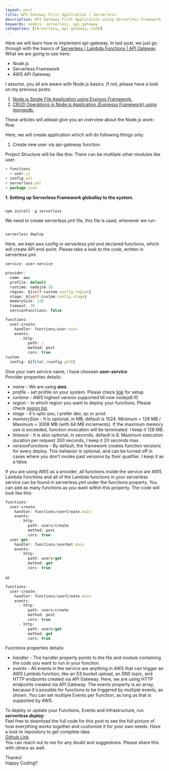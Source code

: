 ```yaml
---
layout: post
title: API Gateway First Application | Serverless
description: API Gateway First Application using Serverless Framework
keywords: nodejs, serverless, api_gateway
categories: [serverless, api gateway, node]
---
```


Here we will learn how to implement api-gateway. In last post, we just go through with the basics of [Serverless | Lambda Functions | API Gateway](https://thepandeysoni.org/2017/11/05/serverless-lambda-functions-api-gateway/). 
What we are going to use here:

* Node.js
* Serverless Framework
* AWS API Gateway

I assume, you all are aware with Node.js basics. If not, please have a look on my previous posts:

1. [Node.js Single File Application using Express Framework.](https://thepandeysoni.org/2016/05/02/node.js-single-file-application-using-express-framework/)
1. [CRUD Operations in Node.js Application (Expresss Framework) using mongodb.](https://thepandeysoni.org/2016/05/04/CRUD-operations-in-node.js-application-(expresss=framework)-using-mongodb/)

These articles will atleast give you an overview about the Node.js work-flow.

Here, we will create application which will do following things only:

1. Create new user via api-gateway function.

Project Structure will be like this:
There can be multilple other modules like user.

```js
+ functions
  + user.js
+ config.yml
+ serverless.yml
+ package.json
```

**1. Setting up Serverless Framework globallay to the system.**

```js

npm install -g serverless

```
We need to create serverless.yml file, this file is used, whenever we run:

```js

serverless deploy

```
Here, we kept aws config in serverless.yml and declared functions, which will create API end-point. Please take a look to the code, written in serverless.yml.

```js
service: user-service

provider:
  name: aws
  profile: default
  runtime: nodejs6.10
  region: ${self:custom.config.region}
  stage: ${self:custom.config.stage}
  memorySize: 128
  timeout: 20
  versionFunctions: false

functions:
  user-create:
    handler: functions/user.main
    events:
      - http:
          path: /
          method: post
          cors: true
custom:
  config: ${file(./config.yml)}
```

Give your own service name, i have choosen **_user-service_**.   
Provider properties details:  
 * _name_ - We are using **_aws_**.  
 * _profile_ - set profile on your system. Please check [link](https://goo.gl/ZbFVFp) for setup.  
 * _runtime_ - AWS highest version supported till now nodejs6.10  
 * _region_ - In which region you want to deploy your functions. Please check [region list](https://goo.gl/8k7Wo3).  
 * _stage_ - it's upto you, I prefer dev, qc or prod.   
 * _memorySize_ - It is optional, in MB, default is 1024. Minimum = 128 MB / Maximum = 3008 MB (with 64 MB increments). If the maximum memory use is exceeded, function invocation will be terminated. I keep it 128 MB.  
 * _timeout_ - It is also optional, in seconds, default is 6. Maximum execution duration per request  300 seconds, I keep it 20 seconds max.  
 * _versionFunctions_ - By default, the framework creates function versions for every deploy. This behavior is optional, and can be turned off in cases where you don't invoke past versions by their qualifier. I keep it as a false.  

If you are using AWS as a provider, all functions inside the service are AWS Lambda functions and all of the Lambda functions in your serverless service can be found in serverless.yml under the functions property. You can add as many functions as you want within this property. The code will look like this:

```js
functions:
  user-create:
    handler: functions/userCreate.main
    events:
      - http:
          path: users/create
          method: post
          cors: true
  user-get:
    handler: functions/userGet.main
    events:
      - http:
          path: users/get
          method: get
          cors: true
```
or
```js
functions:
  user-create:
    handler: functions/userCreate.main
    events:
      - http:
          path: users/create
          method: post
          cors: true
      - http:
          path: users/get
          method: get
          cors: true
```
Functions properties details:
 * _handler_ - The handler property points to the file and module containing the code you want to run in your function.
 * _events_ - All events in the service are anything in AWS that can trigger an AWS Lambda function, like an S3 bucket upload, an SNS topic, and HTTP endpoints created via API Gateway. Here, we are using HTTP endpoints created via API Gateway. The events property is an array, because it's possible for functions to be triggered by multiple events, as shown. You can set multiple Events per Function, as long as that is supported by AWS.

To deploy or update your Functions, Events and Infrastructure, run **_serverless deploy_**.  
Feel free to download the full code for this post to see the full picture of how everything works together and customize it for your own needs. Have a look to repository to get complete idea.   
[Github Link](https://github.com/pandeysoni/serverless-api-gateway)   
You can reach out to me for any doubt and suggestions. Please share this with others as well.  

Thanks!  
Happy Coding!!
